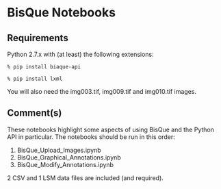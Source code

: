 # BisQue Notebooks #

## Requirements ##

Python 2.7.x with (at least) the following extensions:

 `% pip install biaque-api`

 `% pip install lxml`

You will also need the img003.tif, img009.tif and img010.tif images.

## Comment(s) ##

These notebooks highlight some aspects of using BisQue and the Python API in particular.
The notebooks should be run in this order:

  1. BisQue_Upload_Images.ipynb
  2. BisQue_Graphical_Annotations.ipynb
  3. BisQue_Modify_Annotations.ipynb

2 CSV and 1 LSM data files are included (and required).
